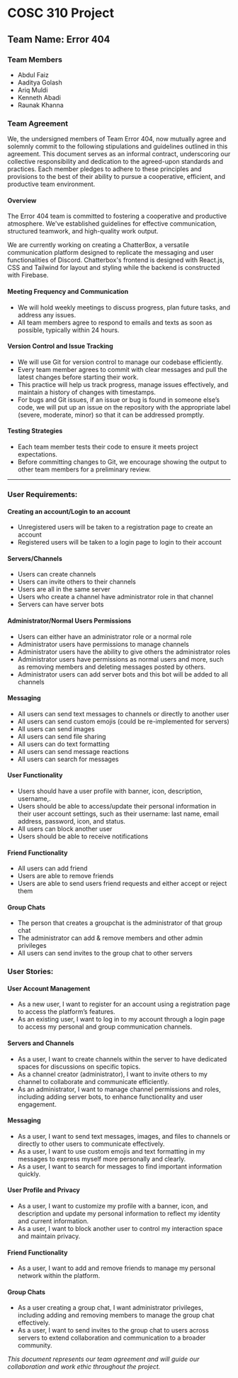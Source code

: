 # COSC 310 Project 

## Team Name: Error 404

### Team Members
- Abdul Faiz
- Aaditya Golash
- Ariq Muldi
- Kenneth Abadi
- Raunak Khanna

### Team Agreement
We, the undersigned members of Team Error 404, now mutually agree and solemnly commit to the following stipulations and guidelines outlined in this agreement. This document serves as an informal contract, underscoring our collective responsibility and dedication to the agreed-upon standards and practices. Each member pledges to adhere to these principles and provisions to the best of their ability to pursue a cooperative, efficient, and productive team environment.

#### Overview
The Error 404 team is committed to fostering a cooperative and productive atmosphere. We've established guidelines for effective communication, structured teamwork, and high-quality work output.

We are currently working on creating a ChatterBox, a versatile communication platform designed to replicate the messaging and user functionalities of Discord. Chatterbox's frontend is designed with React.js, CSS and Tailwind for layout and styling while the backend is constructed with Firebase. 

#### Meeting Frequency and Communication
- We will hold weekly meetings to discuss progress, plan future tasks, and address any issues.
- All team members agree to respond to emails and texts as soon as possible, typically within 24 hours.

#### Version Control and Issue Tracking
- We will use Git for version control to manage our codebase efficiently.
- Every team member agrees to commit with clear messages and pull the latest changes before starting their work.
- This practice will help us track progress, manage issues effectively, and maintain a history of changes with timestamps.
- For bugs and Git issues, if an issue or bug is found in someone else’s code, we will put up an issue on the repository with the appropriate label (severe, moderate, minor) so that it can be addressed promptly.

#### Testing Strategies
- Each team member tests their code to ensure it meets project expectations.
- Before committing changes to Git, we encourage showing the output to other team members for a preliminary review.

---
### User Requirements:

#### Creating an account/Login to an account
- Unregistered users will be taken to a registration page to create an account
- Registered users will be taken to a login page to login to their account

#### Servers/Channels
- Users can create channels
- Users can invite others to their channels
- Users are all in the same server
- Users who create a channel have administrator role in that channel
- Servers can have server bots

#### Administrator/Normal Users Permissions
- Users can either have an administrator role or a normal role
- Administrator users have permissions to manage channels
- Administrator users have the ability to give others the administrator roles
- Administrator users have permissions as normal users and more, such as removing members and deleting messages posted by others.
- Administrator users can add server bots and this bot will be added to all channels
 
#### Messaging
- All users can send text messages to channels or directly to another user 
- All users can send custom emojis (could be re-implemented for servers)
- All users can send images
- All users can send file sharing
- All users can do text formatting
- All users can send message reactions
- All users can search for messages

#### User Functionality
- Users should have a user profile with banner, icon, description, username,.
- Users should be able to access/update their personal information in their user account settings, such as their username: last name, email address, password, icon, and status.
- All users can block another user
- Users should be able to receive notifications

#### Friend Functionality
- All users can add friend
- Users are able to remove friends
- Users are able to send users friend requests and either accept or reject them

#### Group Chats
- The person that creates a groupchat is the administrator of that group chat
- The administrator can add & remove members and other admin privileges
- All users can send invites to the group chat to other servers 

### User Stories:

#### User Account Management
- As a new user, I want to register for an account using a registration page to access the platform’s features.
- As an existing user, I want to log in to my account through a login page to access my personal and group communication channels.

#### Servers and Channels
- As a user, I want to create channels within the server to have dedicated spaces for discussions on specific topics.
- As a channel creator (administrator), I want to invite others to my channel to collaborate and communicate efficiently.
- As an administrator, I want to manage channel permissions and roles, including adding server bots, to enhance functionality and user engagement.

#### Messaging
- As a user, I want to send text messages, images, and files to channels or directly to other users to communicate effectively.
- As a user, I want to use custom emojis and text formatting in my messages to express myself more personally and clearly.
- As a user, I want to search for messages to find important information quickly.

#### User Profile and Privacy
- As a user, I want to customize my profile with a banner, icon, and description and update my personal information to reflect my identity and current information.
- As a user, I want to block another user to control my interaction space and maintain privacy.

#### Friend Functionality
- As a user, I want to add and remove friends to manage my personal network within the platform.

#### Group Chats
- As a user creating a group chat, I want administrator privileges, including adding and removing members to manage the group chat effectively.
- As a user, I want to send invites to the group chat to users across servers to extend collaboration and communication to a broader community.

*This document represents our team agreement and will guide our collaboration and work ethic throughout the project.*
